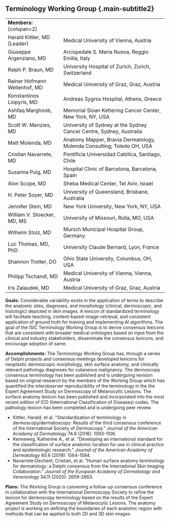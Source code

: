 ## Terminology Working Group {.main-subtitle2}

| | |
| - | - |
| **Members:** {colspan=2} | |
| Harald Kittler, MD (Leader) | Medical University of Vienna, Austria |
| Giuseppe Argenziano, MD | Arcispedale S. Maria Nuova, Reggio Emilia, Italy |
| Ralph P. Braun, MD | University Hospital of Zurich, Zurich, Switzerland |
| Rainer Hofmann Wellenhof, MD | Medical University of Graz, Graz, Austria |
| Konstantinos Liopyris, MD | Andreas Sygros Hospital, Athens, Greece |
| Ashfaq Marghoob, MD | Memorial Sloan Kettering Cancer Center, New York, NY, USA |
| Scott W. Menzies, MD | University of Sydney at the Sydney Cancer Centre, Sydney, Australia |
| Matt Molenda, MD | Anatomy Mapper, Bravia Dermatology, Molenda Consulting; Toledo OH, USA |
| Cristian Navarrete, MD | Pontificia Universidad Católica, Santiago, Chile
| Susanna Puig, MD | Hospital Clinic of Barcelona, Barcelona, Spain |
| Alon Scope, MD | Sheba Medical Center, Tel Aviv, Israel |
| H. Peter Soyer, MD | University of Queensland, Brisbane, Australia |
| Jennifer Stein, MD | New York University, New York, NY, USA |
| William V. Stoecker, MD, MS | University of Missouri, Rolla, MO, USA |
| Wilhelm Stolz, MD | Munich Municipal Hospital Group, Germany |
| Luc Thomas, MD, PhD | University Claude Bernard, Lyon, France |
| Shannon Trotter, DO | Ohio State University, Columbus, OH, USA |
| Philipp Tschandl, MD | Medical University of Vienna, Vienna, Austria |
| Iris Zalaudek, MD | Medical University of Graz, Graz, Austria |

**Goals:** Considerable variability exists in the application of terms to describe the anatomic sites, diagnoses, and morphology (clinical, dermoscopic. and histologic) depicted in skin images. A lexicon of standardized terminology will facilitate teaching, content-based-image-retrieval, and consistent application of ground truth for training and implementing AI algorithms. The goal of the ISIC Terminology Working Group is to derive consensus lexicons that are consistent with broader medical ontologies based on input from the clinical and industry stakeholders, disseminate the consensus lexicons, and encourage adoption of same.  

**Accomplishments:** The Terminology Working Group has, through a series of Delphi projects and consensus meetings developed lexicons for neoplastic dermoscopic morphology, skin surface anatomy, and clinically relevant pathology diagnoses for cutaneous malignancy.  The dermoscopy consensus terminology has been published and is undergoing revision based on original research by the members of the Working Group which has quantified the interobserver reproducibility of the terminology in the the Expert Agreement Study on Dermoscopy of Melanocytic Lesions. The surface anatomy lexicon has been published and incorporated into the most recent edition of ICD (International Classification of Diseases) codes. The pathology lexicon has been completed and is undergoing peer review. 

* Kittler, Harald, et al. "Standardization of terminology in dermoscopy/dermatoscopy: Results of the third consensus conference of the International Society of Dermoscopy." *Journal of the American Academy of Dermatology* 74.6 (2016): 1093-1106.  
* Kenneweg, Katherine A., et al. "Developing an international standard for the classification of surface anatomic location for use in clinical practice and epidemiologic research." *Journal of the American Academy of Dermatology* 80.6 (2019): 1564-1584.  
* Navarrete‐Dechent, Cristian, et al. "Human surface anatomy terminology for dermatology: a Delphi consensus from the International Skin Imaging Collaboration." *Journal of the European Academy of Dermatology and Venereology* 34.11 (2020): 2659-2663.

**Plans:** The Working Group is convening a follow-up consensus conference in collaboration with the International Dermoscopy Society to refine the lexicon for dermoscopy terminology based on the results of the Expert Agreement Study on Dermoscopy of Melanocytic Lesions. The anatomy project is working on defining the boundaries of each anatomic region with methods that can be applied to both 2D and 3D skin images
